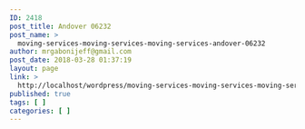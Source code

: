 ```yaml
---
ID: 2418
post_title: Andover 06232
post_name: >
  moving-services-moving-services-moving-services-andover-06232
author: mrgabonijeff@gmail.com
post_date: 2018-03-28 01:37:19
layout: page
link: >
  http://localhost/wordpress/moving-services-moving-services-moving-services-andover-06232/
published: true
tags: [ ]
categories: [ ]
---
```

